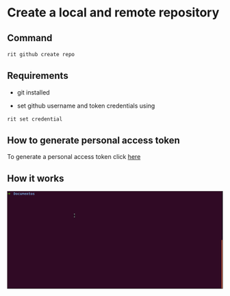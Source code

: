 # Create a local and remote repository

## Command

```bash
rit github create repo
```

## Requirements

- git installed

- set github username and token credentials using

```bash
rit set credential
```

## How to generate personal access token

To generate a personal access token click [here](https://github.com/settings/tokens)

## How it works

![gif](https://github.com/ZupIT/ritchie-formulas/raw/master/github/create/repo/doc/github-create-repo.gif)
